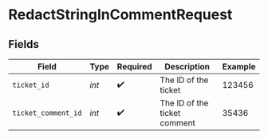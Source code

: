 # RedactStringInCommentRequest


## Fields

| Field                        | Type                         | Required                     | Description                  | Example                      |
| ---------------------------- | ---------------------------- | ---------------------------- | ---------------------------- | ---------------------------- |
| `ticket_id`                  | *int*                        | :heavy_check_mark:           | The ID of the ticket         | 123456                       |
| `ticket_comment_id`          | *int*                        | :heavy_check_mark:           | The ID of the ticket comment | 35436                        |